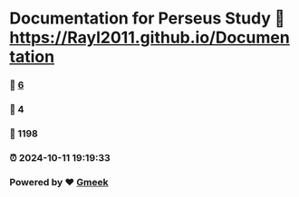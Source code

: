 # Documentation for Perseus Study :link: https://Rayl2011.github.io/Documentation 
### :page_facing_up: [6](https://Rayl2011.github.io/Documentation/tag.html) 
### :speech_balloon: 4 
### :hibiscus: 1198 
### :alarm_clock: 2024-10-11 19:19:33 
### Powered by :heart: [Gmeek](https://github.com/Meekdai/Gmeek)
